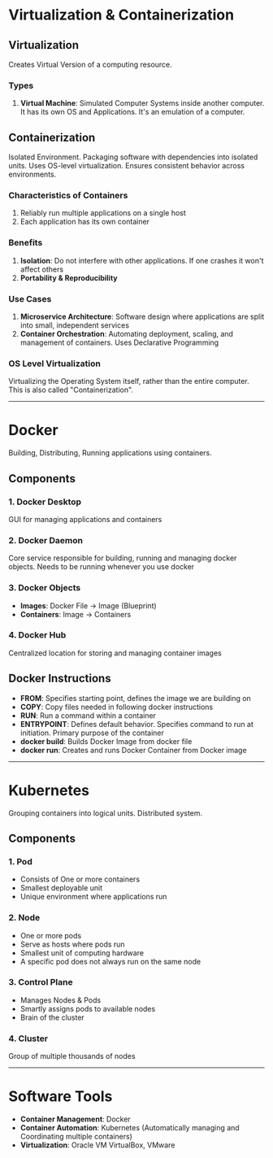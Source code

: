 # Virtualization & Containerization

## Virtualization
Creates Virtual Version of a computing resource.

### Types
1. **Virtual Machine**: Simulated Computer Systems inside another computer. It has its own OS and Applications. It's an emulation of a computer.

## Containerization
Isolated Environment. Packaging software with dependencies into isolated units. Uses OS-level virtualization. Ensures consistent behavior across environments.

### Characteristics of Containers
1. Reliably run multiple applications on a single host
2. Each application has its own container

### Benefits
1. **Isolation**: Do not interfere with other applications. If one crashes it won't affect others
2. **Portability & Reproducibility**

### Use Cases
1. **Microservice Architecture**: Software design where applications are split into small, independent services
2. **Container Orchestration**: Automating deployment, scaling, and management of containers. Uses Declarative Programming

### OS Level Virtualization
Virtualizing the Operating System itself, rather than the entire computer. This is also called "Containerization".

---

# Docker

Building, Distributing, Running applications using containers.

## Components

### 1. Docker Desktop
GUI for managing applications and containers

### 2. Docker Daemon
Core service responsible for building, running and managing docker objects. Needs to be running whenever you use docker

### 3. Docker Objects
- **Images**: Docker File → Image (Blueprint)
- **Containers**: Image → Containers

### 4. Docker Hub
Centralized location for storing and managing container images

## Docker Instructions

- **FROM**: Specifies starting point, defines the image we are building on
- **COPY**: Copy files needed in following docker instructions
- **RUN**: Run a command within a container
- **ENTRYPOINT**: Defines default behavior. Specifies command to run at initiation. Primary purpose of the container
- **docker build**: Builds Docker Image from docker file
- **docker run**: Creates and runs Docker Container from Docker image

---

# Kubernetes

Grouping containers into logical units. Distributed system.

## Components

### 1. Pod
- Consists of One or more containers
- Smallest deployable unit
- Unique environment where applications run

### 2. Node
- One or more pods
- Serve as hosts where pods run
- Smallest unit of computing hardware
- A specific pod does not always run on the same node

### 3. Control Plane
- Manages Nodes & Pods
- Smartly assigns pods to available nodes
- Brain of the cluster

### 4. Cluster
Group of multiple thousands of nodes

---

# Software Tools

- **Container Management**: Docker
- **Container Automation**: Kubernetes (Automatically managing and Coordinating multiple containers)
- **Virtualization**: Oracle VM VirtualBox, VMware
